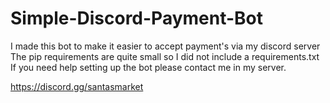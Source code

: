 # Simple-Discord-Payment-Bot

I made this bot to make it easier to accept payment's via my discord server
The pip requirements are quite small so I did not include a requirements.txt
If you need help setting up the bot please contact me in my server.

https://discord.gg/santasmarket
